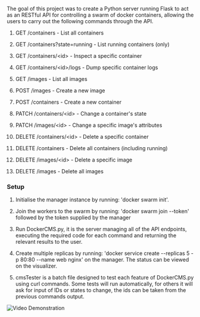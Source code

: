 The goal of this project was to create a Python server running Flask to act as an RESTful API for controlling a swarm of docker containers, allowing the users to carry out the following commands through the API.

1. GET /containers - List all containers

2. GET /containers?state=running - List running containers (only)

3. GET /containers/\<id\> - Inspect a specific container

4. GET /containers/\<id\>/logs - Dump specific container logs

5. GET /images - List all images

6. POST /images - Create a new image

7. POST /containers - Create a new container

8. PATCH /containers/\<id\> - Change a container's state

9. PATCH /images/\<id\> - Change a specific image's attributes

10. DELETE /containers/\<id\> - Delete a specific container

11. DELETE /containers - Delete all containers (including running)

12. DELETE /images/\<id\> - Delete a specific image

13. DELETE /images - Delete all images


### Setup

1. Initialise the manager instance by running: 'docker swarm init'.

2. Join the workers to the swarm by running: 'docker swarm join --token' followed by the token supplied by the manager
	
3. Run DockerCMS.py, it is the server managing all of the API endpoints, executing the required code for each command and returning the relevant results to the user.
	
4. Create multiple replicas by running: 'docker service create --replicas 5 -p 80:80 --name web nginx' on the manager. The status can be viewed on the visualizer.
	  
5. cmsTester is a batch file designed to test each feature of DockerCMS.py using curl commands.
Some tests will run automatically, for others it will ask for input of IDs or states to change, the ids can be taken from the previous commands output.
	   
![Video Demonstration](https://youtu.be/byXBfS57IKk "Video Demonstration")

